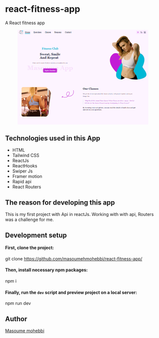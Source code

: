 # react-fitness-app
A React fitness app 
<figure>
  <img src="https://github.com/masoumehmohebbi/react-fitness-app/blob/main/react-fitness-app.PNG"/>
</figure>

## Technologies used in this App

<ul>
  <li>HTML</li>
  <li>Tailwind CSS</li>
  <li>ReactJs</li>
  <li>ReactHooks</li>
  <li>Swiper Js</li>
  <li>Framer motion</li>
  <li>Rapid api</li>
  <li>React Routers</li>
</ul>

## The reason for developing this app
This is my first project with Api in reactJs. Working with with api, Routers was a challenge for me.

## Development setup

#### First, clone the project:
git clone https://github.com/masoumehmohebbi/react-fitness-app/

#### Then, install necessary npm packages:
npm i

#### Finally, run the `dev` script and preview project on a local server:
npm run dev

## Author
<a href="https://www.linkedin.com/in/masoume-mohebbi-838058227">Masoume mohebbi</a>
